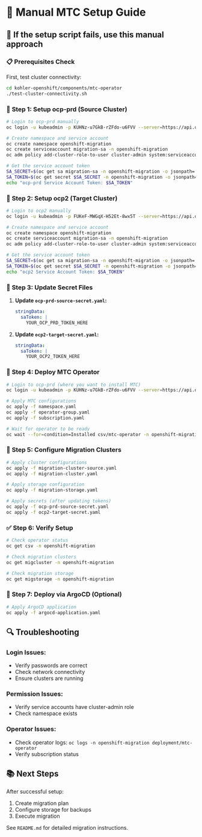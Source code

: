 # 🔧 Manual MTC Setup Guide

## 🚨 **If the setup script fails, use this manual approach**

### 📋 **Prerequisites Check**
First, test cluster connectivity:
```bash
cd kohler-openshift/components/mtc-operator
./test-cluster-connectivity.sh
```

### 🎯 **Step 1: Setup ocp-prd (Source Cluster)**

```bash
# Login to ocp-prd manually
oc login -u kubeadmin -p KUHNz-u7GkB-rZFdo-u6FVV --server=https://api.ocp-prd.kohlerco.com:6443 --insecure-skip-tls-verify

# Create namespace and service account
oc create namespace openshift-migration
oc create serviceaccount migration-sa -n openshift-migration
oc adm policy add-cluster-role-to-user cluster-admin system:serviceaccount:openshift-migration:migration-sa

# Get the service account token
SA_SECRET=$(oc get sa migration-sa -n openshift-migration -o jsonpath='{.secrets[0].name}')
SA_TOKEN=$(oc get secret $SA_SECRET -n openshift-migration -o jsonpath='{.data.token}' | base64 -d)
echo "ocp-prd Service Account Token: $SA_TOKEN"
```

### 🎯 **Step 2: Setup ocp2 (Target Cluster)**

```bash
# Login to ocp2 manually
oc login -u kubeadmin -p FUKeF-MWGqX-H52Et-8wx5T --server=https://api.ocp2.kohlerco.com:6443 --insecure-skip-tls-verify

# Create namespace and service account
oc create namespace openshift-migration
oc create serviceaccount migration-sa -n openshift-migration
oc adm policy add-cluster-role-to-user cluster-admin system:serviceaccount:openshift-migration:migration-sa

# Get the service account token
SA_SECRET=$(oc get sa migration-sa -n openshift-migration -o jsonpath='{.secrets[0].name}')
SA_TOKEN=$(oc get secret $SA_SECRET -n openshift-migration -o jsonpath='{.data.token}' | base64 -d)
echo "ocp2 Service Account Token: $SA_TOKEN"
```

### 🔑 **Step 3: Update Secret Files**

1. **Update `ocp-prd-source-secret.yaml`:**
   ```yaml
   stringData:
     saToken: |
       YOUR_OCP_PRD_TOKEN_HERE
   ```

2. **Update `ocp2-target-secret.yaml`:**
   ```yaml
   stringData:
     saToken: |
       YOUR_OCP2_TOKEN_HERE
   ```

### 🚀 **Step 4: Deploy MTC Operator**

```bash
# Login to ocp-prd (where you want to install MTC)
oc login -u kubeadmin -p KUHNz-u7GkB-rZFdo-u6FVV --server=https://api.ocp-prd.kohlerco.com:6443 --insecure-skip-tls-verify

# Apply MTC configurations
oc apply -f namespace.yaml
oc apply -f operator-group.yaml
oc apply -f subscription.yaml

# Wait for operator to be ready
oc wait --for=condition=Installed csv/mtc-operator -n openshift-migration --timeout=300s
```

### 🔧 **Step 5: Configure Migration Clusters**

```bash
# Apply cluster configurations
oc apply -f migration-cluster-source.yaml
oc apply -f migration-cluster.yaml

# Apply storage configuration
oc apply -f migration-storage.yaml

# Apply secrets (after updating tokens)
oc apply -f ocp-prd-source-secret.yaml
oc apply -f ocp2-target-secret.yaml
```

### ✅ **Step 6: Verify Setup**

```bash
# Check operator status
oc get csv -n openshift-migration

# Check migration clusters
oc get migcluster -n openshift-migration

# Check migration storage
oc get migstorage -n openshift-migration
```

### 🎯 **Step 7: Deploy via ArgoCD (Optional)**

```bash
# Apply ArgoCD application
oc apply -f argocd-application.yaml
```

## 🔍 **Troubleshooting**

### **Login Issues:**
- Verify passwords are correct
- Check network connectivity
- Ensure clusters are running

### **Permission Issues:**
- Verify service accounts have cluster-admin role
- Check namespace exists

### **Operator Issues:**
- Check operator logs: `oc logs -n openshift-migration deployment/mtc-operator`
- Verify subscription status

## 📚 **Next Steps**

After successful setup:
1. Create migration plan
2. Configure storage for backups
3. Execute migration

See `README.md` for detailed migration instructions.
